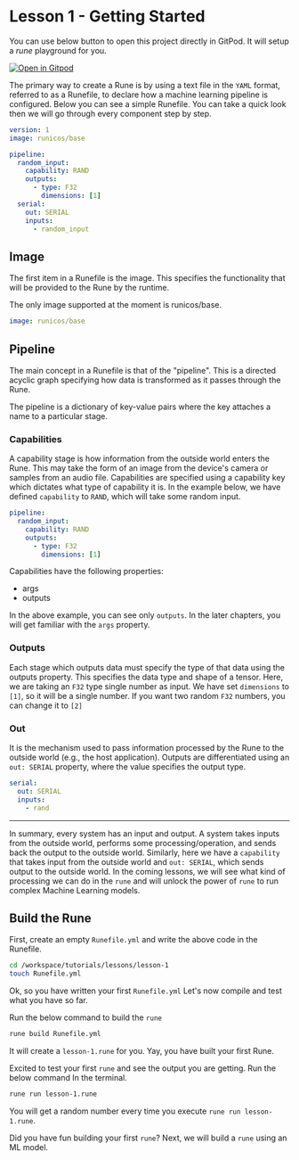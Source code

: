 # Lesson 1 - Getting Started

You can use below button to open this project directly in GitPod. It will setup
a _rune_ playground for you.

[![Open in Gitpod](https://gitpod.io/button/open-in-gitpod.svg)](https://gitpod.io/#https://github.com/hotg-ai/tutorials/edit/main/lessons/lesson-1/README.md)

The primary way to create a Rune is by using a text file in the `YAML` format,
referred to as a Runefile, to declare how a machine learning pipeline is
configured. Below you can see a simple Runefile. You can take a quick look then
we will go through every component step by step.

```yaml
version: 1
image: runicos/base

pipeline:
  random_input:
    capability: RAND
    outputs:
      - type: F32
        dimensions: [1]
  serial:
    out: SERIAL
    inputs:
      - random_input
```

## Image

The first item in a Runefile is the image. This specifies the functionality that
will be provided to the Rune by the runtime.

The only image supported at the moment is runicos/base.

```yaml
image: runicos/base
```

## Pipeline

The main concept in a Runefile is that of the "pipeline". This is a directed
acyclic graph specifying how data is transformed as it passes through the Rune.

The pipeline is a dictionary of key-value pairs where the key attaches a name to
a particular stage.

### Capabilities

A capability stage is how information from the outside world enters the Rune.
This may take the form of an image from the device's camera or samples from an
audio file. Capabilities are specified using a capability key which dictates
what type of capability it is. In the example below, we have defined
`capability` to `RAND`, which will take some random input.

```yaml
pipeline:
  random_input:
    capability: RAND
    outputs:
      - type: F32
        dimensions: [1]
```

Capabilities have the following properties:

- args
- outputs

In the above example, you can see only `outputs`. In the later chapters, you
will get familiar with the `args` property.

### Outputs

Each stage which outputs data must specify the type of that data using the
outputs property. This specifies the data type and shape of a tensor. Here, we
are taking an `F32` type single number as input. We have set `dimensions` to
`[1]`, so it will be a single number. If you want two random `F32` numbers, you
can change it to `[2]`

### Out

It is the mechanism used to pass information processed by the Rune to the
outside world (e.g., the host application). Outputs are differentiated using an
`out: SERIAL` property, where the value specifies the output type.

```yaml
serial:
  out: SERIAL
  inputs:
    - rand
```

---

In summary, every system has an input and output. A system takes inputs from the
outside world, performs some processing/operation, and sends back the output to
the outside world. Similarly, here we have a `capability` that takes input from
the outside world and `out: SERIAL`, which sends output to the outside world. In
the coming lessons, we will see what kind of processing we can do in the `rune`
and will unlock the power of `rune` to run complex Machine Learning models.

## Build the Rune

First, create an empty `Runefile.yml` and write the above code in the Runefile.

```bash
cd /workspace/tutorials/lessons/lesson-1
touch Runefile.yml
```

Ok, so you have written your first `Runefile.yml` Let's now compile and test
what you have so far.

Run the below command to build the `rune`

```bash
rune build Runefile.yml
```

It will create a `lesson-1.rune` for you. Yay, you have built your first Rune.

Excited to test your first `rune` and see the output you are getting. Run the
below command In the terminal.

```bash
rune run lesson-1.rune
```

You will get a random number every time you execute `rune run lesson-1.rune`.

Did you have fun building your first `rune`? Next, we will build a `rune`  using
an ML model.


